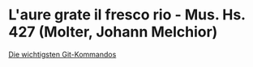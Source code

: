 # L'aure grate il fresco rio - Mus. Hs. 427 (Molter, Johann Melchior)

[Die wichtigsten Git-Kommandos](https://thomas-leister.de/git-fuer-einsteiger/)
